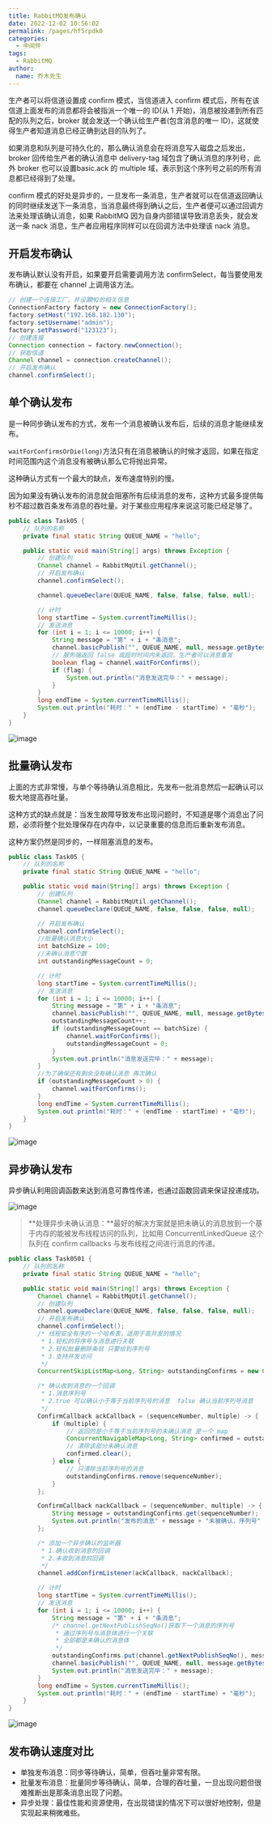 ```yaml
---
title: RabbitMQ发布确认
date: 2022-12-02 10:56:02
permalink: /pages/hf5rpdk0
categories: 
  - 中间件
tags: 
  - RabbitMQ
author: 
  name: 乔木先生
---
```



生产者可以将信道设置成 confirm 模式，当信道进入 confirm 模式后，所有在该信道上面发布的消息都将会被指派一个唯一的 ID(从 1 开始)，消息被投递到所有匹配的队列之后，broker 就会发送一个确认给生产者(包含消息的唯一 ID)，这就使得生产者知道消息已经正确到达目的队列了。

<!-- more -->

如果消息和队列是可持久化的，那么确认消息会在将消息写入磁盘之后发出，broker 回传给生产者的确认消息中 delivery-tag 域包含了确认消息的序列号，此外 broker 也可以设置basic.ack 的 multiple 域，表示到这个序列号之前的所有消息都已经得到了处理。

confirm 模式的好处是异步的，一旦发布一条消息，生产者就可以在信道返回确认的同时继续发送下一条消息，当消息最终得到确认之后，生产者便可以通过回调方法来处理该确认消息，如果 RabbitMQ 因为自身内部错误导致消息丢失，就会发送一条 nack 消息，生产者应用程序同样可以在回调方法中处理该 nack 消息。



## 开启发布确认

发布确认默认没有开启，如果要开启需要调用方法 confirmSelect，每当要使用发布确认，都要在 channel 上调用该方法。

```java
// 创建一个连接工厂，并设置MQ的相关信息
ConnectionFactory factory = new ConnectionFactory();
factory.setHost("192.168.182.130");
factory.setUsername("admin");
factory.setPassword("123123");
// 创建连接
Connection connection = factory.newConnection();
// 获取信道
Channel channel = connection.createChannel();
// 开启发布确认
channel.confirmSelect();
```


## 单个确认发布

是一种同步确认发布的方式，发布一个消息被确认发布后，后续的消息才能继续发布。

`waitForConfirmsOrDie(long)`方法只有在消息被确认的时候才返回，如果在指定时间范围内这个消息没有被确认那么它将抛出异常。

这种确认方式有一个最大的缺点，发布速度特别的慢。

因为如果没有确认发布的消息就会阻塞所有后续消息的发布，这种方式最多提供每秒不超过数百条发布消息的吞吐量。对于某些应用程序来说这可能已经足够了。

```java
public class Task05 {
    // 队列的名称
    private final static String QUEUE_NAME = "hello";

    public static void main(String[] args) throws Exception {
        // 创建队列
        Channel channel = RabbitMqUtil.getChannel();
        // 开启发布确认
        channel.confirmSelect();

        channel.queueDeclare(QUEUE_NAME, false, false, false, null);

        // 计时
        long startTime = System.currentTimeMillis();
        // 发送消息
        for (int i = 1; i <= 10000; i++) {
            String message = "第" + i + "条消息";
            channel.basicPublish("", QUEUE_NAME, null, message.getBytes());
            // 服务端返回 false 或超时时间内未返回，生产者可以消息重发
            boolean flag = channel.waitForConfirms();
            if (flag) {
                System.out.println("消息发送完毕：" + message);
            }
        }
        long endTime = System.currentTimeMillis();
        System.out.println("耗时：" + (endTime - startTime) + "毫秒");
    }
}
```

![image](https://file.qaomuu.com/blog/eNo5f5YmPdNUWcI2xUxejrARIxtU1qLXQKeBrBvcx5U.png)



## 批量确认发布

上面的方式非常慢，与单个等待确认消息相比，先发布一批消息然后一起确认可以极大地提高吞吐量。

这种方式的缺点就是：当发生故障导致发布出现问题时，不知道是哪个消息出了问题，必须将整个批处理保存在内存中，以记录重要的信息而后重新发布消息。

这种方案仍然是同步的，一样阻塞消息的发布。

```java
public class Task05 {
    // 队列的名称
    private final static String QUEUE_NAME = "hello";

    public static void main(String[] args) throws Exception {
        // 创建队列
        Channel channel = RabbitMqUtil.getChannel();
        channel.queueDeclare(QUEUE_NAME, false, false, false, null);

        // 开启发布确认
        channel.confirmSelect();
        //批量确认消息大小
        int batchSize = 100;
        //未确认消息个数
        int outstandingMessageCount = 0;

        // 计时
        long startTime = System.currentTimeMillis();
        // 发送消息
        for (int i = 1; i <= 10000; i++) {
            String message = "第" + i + "条消息";
            channel.basicPublish("", QUEUE_NAME, null, message.getBytes());
            outstandingMessageCount++;
            if (outstandingMessageCount == batchSize) {
                channel.waitForConfirms();
                outstandingMessageCount = 0;
            }
            System.out.println("消息发送完毕：" + message);
        }
        //为了确保还有剩余没有确认消息 再次确认
        if (outstandingMessageCount > 0) {
            channel.waitForConfirms();
        }
        long endTime = System.currentTimeMillis();
        System.out.println("耗时：" + (endTime - startTime) + "毫秒");
    }
}
```

![image](https://file.qaomuu.com/blog/MbSB7N1UwjZ3WKUSgbi-LxVduKKTriIfmgN0qKtO8oQ.png)



## 异步确认发布

异步确认利用回调函数来达到消息可靠性传递，也通过函数回调来保证投递成功。

![image](https://file.qaomuu.com/blog/Ae3NNSHy06VEqz_eHWq1-iqTluZOAf37Y8UPGezISjw.png)

> **处理异步未确认消息：**最好的解决方案就是把未确认的消息放到一个基于内存的能被发布线程访问的队列，比如用 ConcurrentLinkedQueue 这个队列在 confirm callbacks 与发布线程之间进行消息的传递。



```java
public class Task0501 {
    // 队列的名称
    private final static String QUEUE_NAME = "hello";

    public static void main(String[] args) throws Exception {
        Channel channel = RabbitMqUtil.getChannel();
        // 创建队列
        channel.queueDeclare(QUEUE_NAME, false, false, false, null);
        // 开启发布确认
        channel.confirmSelect();
        /* 线程安全有序的一个哈希表，适用于高并发的情况
         * 1.轻松的将序号与消息进行关联
         * 2.轻松批量删除条目 只要给到序列号
         * 3.支持并发访问
         */
        ConcurrentSkipListMap<Long, String> outstandingConfirms = new ConcurrentSkipListMap<>();

        /* 确认收到消息的一个回调
         * 1.消息序列号
         * 2.true 可以确认小于等于当前序列号的消息  false 确认当前序列号消息
         */
        ConfirmCallback ackCallback = (sequenceNumber, multiple) -> {
            if (multiple) {
                // 返回的是小于等于当前序列号的未确认消息 是一个 map
                ConcurrentNavigableMap<Long, String> confirmed = outstandingConfirms.headMap(sequenceNumber, true);
                // 清除该部分未确认消息
                confirmed.clear();
            } else {
                // 只清除当前序列号的消息
                outstandingConfirms.remove(sequenceNumber);
            }
        };

        ConfirmCallback nackCallback = (sequenceNumber, multiple) -> {
            String message = outstandingConfirms.get(sequenceNumber);
            System.out.println("发布的消息" + message + "未被确认，序列号" + sequenceNumber);
        };

        /* 添加一个异步确认的监听器
         * 1.确认收到消息的回调
         * 2.未收到消息的回调
         */
        channel.addConfirmListener(ackCallback, nackCallback);

        // 计时
        long startTime = System.currentTimeMillis();
        // 发送消息
        for (int i = 1; i <= 10000; i++) {
            String message = "第" + i + "条消息";
            /* channel.getNextPublishSeqNo()获取下一个消息的序列号
             * 通过序列号与消息体进行一个关联
             * 全部都是未确认的消息体
             */
            outstandingConfirms.put(channel.getNextPublishSeqNo(), message);
            channel.basicPublish("", QUEUE_NAME, null, message.getBytes());
            System.out.println("消息发送完毕：" + message);
        }
        long endTime = System.currentTimeMillis();
        System.out.println("耗时：" + (endTime - startTime) + "毫秒");
    }
}
```

![image](https://file.qaomuu.com/blog/drtHP6YZfwPz9jBvZCTow1rT7pexhA4IyC6h3HDZ5q8.png)



## 发布确认速度对比

* 单独发布消息：同步等待确认，简单，但吞吐量非常有限。
* 批量发布消息：批量同步等待确认，简单，合理的吞吐量，一旦出现问题但很难推断出是那条消息出现了问题。
* 异步处理：最佳性能和资源使用，在出现错误的情况下可以很好地控制，但是实现起来稍微难些。

